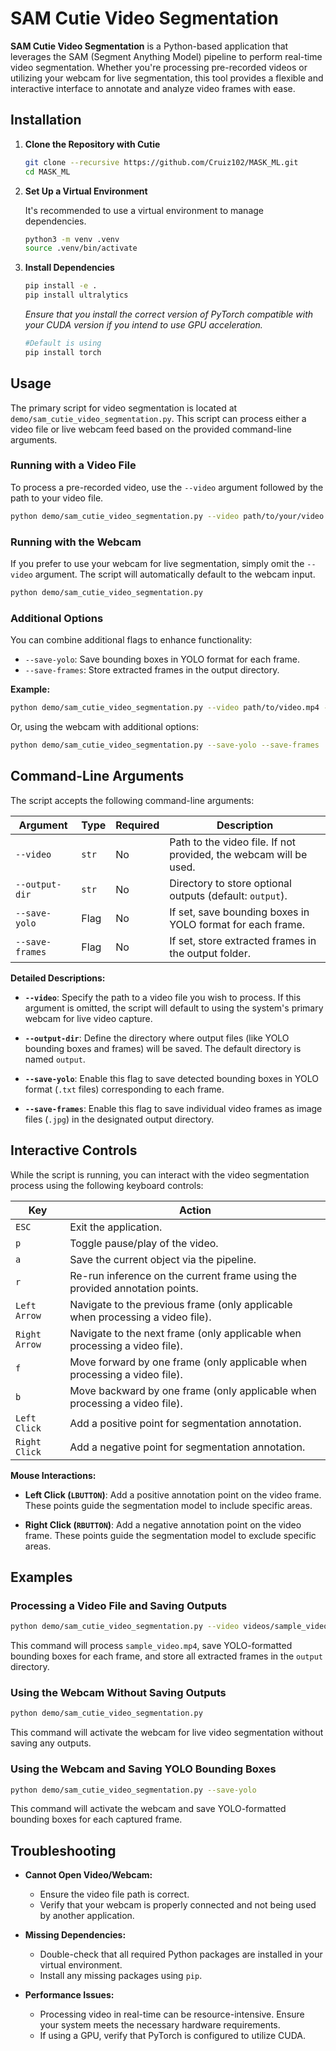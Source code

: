 
# SAM Cutie Video Segmentation

**SAM Cutie Video Segmentation** is a Python-based application that leverages the SAM (Segment Anything Model) pipeline to perform real-time video segmentation. Whether you're processing pre-recorded videos or utilizing your webcam for live segmentation, this tool provides a flexible and interactive interface to annotate and analyze video frames with ease.


## Installation

1. **Clone the Repository with Cutie**

   ```bash
   git clone --recursive https://github.com/Cruiz102/MASK_ML.git
   cd MASK_ML
   ```

2. **Set Up a Virtual Environment**

   It's recommended to use a virtual environment to manage dependencies.

   ```bash
   python3 -m venv .venv
   source .venv/bin/activate
   ```

3. **Install Dependencies**

   ```bash
   pip install -e . 
   pip install ultralytics
   ```

   *Ensure that you install the correct version of PyTorch compatible with your CUDA version if you intend to use GPU acceleration.*

   ```bash
   #Default is using 
   pip install torch
   ```


## Usage

The primary script for video segmentation is located at `demo/sam_cutie_video_segmentation.py`. This script can process either a video file or live webcam feed based on the provided command-line arguments.

### Running with a Video File

To process a pre-recorded video, use the `--video` argument followed by the path to your video file.

```bash
python demo/sam_cutie_video_segmentation.py --video path/to/your/video.mp4
```

### Running with the Webcam

If you prefer to use your webcam for live segmentation, simply omit the `--video` argument. The script will automatically default to the webcam input.

```bash
python demo/sam_cutie_video_segmentation.py
```

### Additional Options

You can combine additional flags to enhance functionality:

- `--save-yolo`: Save bounding boxes in YOLO format for each frame.
- `--save-frames`: Store extracted frames in the output directory.

**Example:**

```bash
python demo/sam_cutie_video_segmentation.py --video path/to/video.mp4 --save-yolo --save-frames
```

Or, using the webcam with additional options:

```bash
python demo/sam_cutie_video_segmentation.py --save-yolo --save-frames
```

## Command-Line Arguments

The script accepts the following command-line arguments:

| Argument        | Type  | Required | Description                                                                                   |
| --------------- | ----- | -------- | --------------------------------------------------------------------------------------------- |
| `--video`       | `str` | No       | Path to the video file. If not provided, the webcam will be used.                             |
| `--output-dir`  | `str` | No       | Directory to store optional outputs (default: `output`).                                     |
| `--save-yolo`   | Flag  | No       | If set, save bounding boxes in YOLO format for each frame.                                   |
| `--save-frames` | Flag  | No       | If set, store extracted frames in the output folder.                                         |

**Detailed Descriptions:**

- **`--video`**: Specify the path to a video file you wish to process. If this argument is omitted, the script will default to using the system's primary webcam for live video capture.
  
- **`--output-dir`**: Define the directory where output files (like YOLO bounding boxes and frames) will be saved. The default directory is named `output`.

- **`--save-yolo`**: Enable this flag to save detected bounding boxes in YOLO format (`.txt` files) corresponding to each frame.

- **`--save-frames`**: Enable this flag to save individual video frames as image files (`.jpg`) in the designated output directory.

## Interactive Controls

While the script is running, you can interact with the video segmentation process using the following keyboard controls:

| Key            | Action                                                                                           |
| -------------- | ------------------------------------------------------------------------------------------------ |
| `ESC`          | Exit the application.                                                                            |
| `p`            | Toggle pause/play of the video.                                                                  |
| `a`            | Save the current object via the pipeline.                                                       |
| `r`            | Re-run inference on the current frame using the provided annotation points.                     |
| `Left Arrow`   | Navigate to the previous frame (only applicable when processing a video file).                   |
| `Right Arrow`  | Navigate to the next frame (only applicable when processing a video file).                       |
| `f`            | Move forward by one frame (only applicable when processing a video file).                        |
| `b`            | Move backward by one frame (only applicable when processing a video file).                       |
| `Left Click`   | Add a positive point for segmentation annotation.                                               |
| `Right Click`  | Add a negative point for segmentation annotation.                                               |

**Mouse Interactions:**

- **Left Click (`LBUTTON`)**: Add a positive annotation point on the video frame. These points guide the segmentation model to include specific areas.

- **Right Click (`RBUTTON`)**: Add a negative annotation point on the video frame. These points guide the segmentation model to exclude specific areas.

## Examples

### Processing a Video File and Saving Outputs

```bash
python demo/sam_cutie_video_segmentation.py --video videos/sample_video.mp4 --save-yolo --save-frames
```

This command will process `sample_video.mp4`, save YOLO-formatted bounding boxes for each frame, and store all extracted frames in the `output` directory.

### Using the Webcam Without Saving Outputs

```bash
python demo/sam_cutie_video_segmentation.py
```

This command will activate the webcam for live video segmentation without saving any outputs.

### Using the Webcam and Saving YOLO Bounding Boxes

```bash
python demo/sam_cutie_video_segmentation.py --save-yolo
```

This command will activate the webcam and save YOLO-formatted bounding boxes for each captured frame.

## Troubleshooting

- **Cannot Open Video/Webcam:**
  - Ensure the video file path is correct.
  - Verify that your webcam is properly connected and not being used by another application.

- **Missing Dependencies:**
  - Double-check that all required Python packages are installed in your virtual environment.
  - Install any missing packages using `pip`.

- **Performance Issues:**
  - Processing video in real-time can be resource-intensive. Ensure your system meets the necessary hardware requirements.
  - If using a GPU, verify that PyTorch is configured to utilize CUDA.
